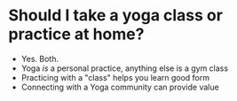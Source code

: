 # Should I take a yoga class or practice at home?

* Yes. Both. 
* Yoga *is* a personal practice, anything else is a gym class
* Practicing with a "class" helps you learn good form
* Connecting with a Yoga community can provide value
